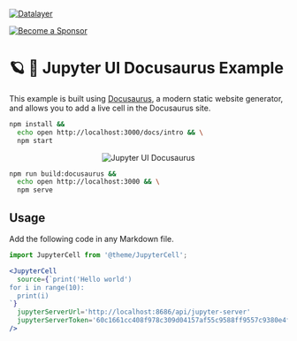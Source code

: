 [![Datalayer](https://assets.datalayer.tech/datalayer-25.svg)](https://datalayer.io)

[![Become a Sponsor](https://img.shields.io/static/v1?label=Become%20a%20Sponsor&message=%E2%9D%A4&logo=GitHub&style=flat&color=1ABC9C)](https://github.com/sponsors/datalayer)

# 🪐 🦕 Jupyter UI Docusaurus Example

This example is built using [Docusaurus](https://docusaurus.io), a modern static website generator, and allows you to add a live cell in the Docusaurus site.

```bash
npm install &&
  echo open http://localhost:3000/docs/intro && \
  npm start
```

<div align="center" style="text-align: center">
  <img alt="Jupyter UI Docusaurus" src="https://datalayer-jupyter-examples.s3.amazonaws.com/jupyter-react-docusaurus.png" />
</div>

```bash
npm run build:docusaurus &&
  echo open http://localhost:3000 && \
  npm serve
```

## Usage

Add the following code in any Markdown file.

```jsx
import JupyterCell from '@theme/JupyterCell';

<JupyterCell 
  source={`print('Hello world')
for i in range(10):
  print(i)
`}
  jupyterServerUrl='http://localhost:8686/api/jupyter-server'
  jupyterServerToken='60c1661cc408f978c309d04157af55c9588ff9557c9380e4fb50785750703da6'
/>
```
